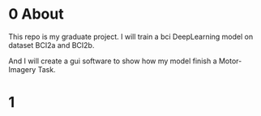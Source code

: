 # 0 About

This repo is my graduate project. I will train a bci DeepLearning model on dataset BCI2a and BCI2b. 

And I will create a gui software to show how my model finish a Motor-Imagery Task.

# 1 
